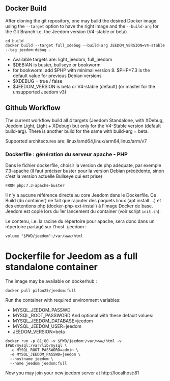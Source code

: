 ## Docker Build

After cloning the git repository, one may build the desired Docker image using the `--target` option to have the right image
 and the `--build-arg` for the Git Branch i.e. the Jeedom version (V4-stable or beta)
```
cd build
docker build --target full_xdebug --build-arg JEEDOM_VERSION=V4-stable --tag jeedom:debug .
```
* Available targets are: light_jeedom, full_jeedom
* $DEBIAN is buster, bullseye or bookworm
* for bookworm: add $PHP with minimal version 8. $PHP=7.3 is the default value for previous Debian versions
* $XDEBUG = true / false
* $JEEDOM_VERSION is beta or V4-stable (default) (or master for the unsupported Jeedom v3)

## Github Workflow

The current workflow build all 4 targets (Jeedom Standalone, with XDebug, Jeedom Light, Light + XDebug) but only for the V4-Stable version (default build-arg).
There is another build for the same with build-arg = beta.

Supported architectures are: linux/amd64,linux/arm64,linux/arm/v7

### Dockerfile : génération du serveur apache - PHP

Dans le fichier dockerfile, choisir la version de php adéquate, par exemple 7.3-apache (il faut préciser buster
pour la version Debian précédente, sinon c'est la version actuelle Bullseye qui est prise)
```
FROM php:7.3-apache-buster
```

Il n'y a aucune référence directe au core Jeedom dans le Dockerfile. Ce Build (du container) ne fait
que rajouter des paquets linux (apt install ...) et des extentions php (docker-php-ext-install)
à l'image Docker de base. Jeedom est copié lors du 1er lancement du container (voir script `init.sh`).

Le contenu, i.e. la racine du répertoire pour apache, sera donc dans un répertoire partagé sur l'host ./jeedom :
```
volume "$PWD/jeedom":/var/www/html
```

# Dockerfile for Jeedom as a full standalone container

The image may be available on dockerhub :
```
docker pull pifou25/jeedom:full
```

Run the container with required environment variables:
* MYSQL_JEEDOM_PASSWD
* MYSQL_ROOT_PASSWORD
And optional with these default values:
* MYSQL_JEEDOM_DATABASE=jeedom
* MYSQL_JEEDOM_USER=jeedom
* JEEDOM_VERSION=beta

```
docker run -p 81:80 -v $PWD/jeedom:/var/www/html -v $PWD/mysql:/var/lib/mysql \
  -e MYSQL_ROOT_PASSWORD=admin \
  -e MYSQL_JEEDOM_PASSWD=jeedom \
  --hostname jeedom \
  --name jeedom jeedom:full
```

Now you may join your new jeedom server at http://localhost:81
